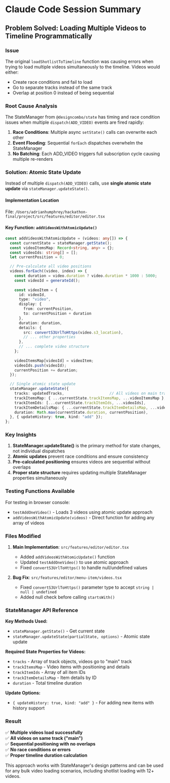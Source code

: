 # Claude Code Session Summary

## Problem Solved: Loading Multiple Videos to Timeline Programmatically

### Issue
The original `loadShotlistToTimeline` function was causing errors when trying to load multiple videos simultaneously to the timeline. Videos would either:
- Create race conditions and fail to load
- Go to separate tracks instead of the same track
- Overlap at position 0 instead of being sequential

### Root Cause Analysis
The StateManager from `@designcombo/state` has timing and race condition issues when multiple `dispatch(ADD_VIDEO)` events are fired rapidly:

1. **Race Conditions**: Multiple async `setState()` calls can overwrite each other
2. **Event Flooding**: Sequential `forEach` dispatches overwhelm the StateManager
3. **No Batching**: Each ADD_VIDEO triggers full subscription cycle causing multiple re-renders

### Solution: Atomic State Update

Instead of multiple `dispatch(ADD_VIDEO)` calls, use **single atomic state update** via `stateManager.updateState()`.

#### Implementation Location
File: `/Users/adrianhumphrey/hackathon-final/project/src/features/editor/editor.tsx`

#### Key Function: `addVideosWithAtomicUpdate()`

```typescript
const addVideosWithAtomicUpdate = (videos: any[]) => {
  const currentState = stateManager.getState();
  const videoItemsMap: Record<string, any> = {};
  const videoIds: string[] = [];
  let currentPosition = 0;

  // Pre-calculate all video positions
  videos.forEach((video, index) => {
    const duration = video.duration ? video.duration * 1000 : 5000;
    const videoId = generateId();
    
    const videoItem = {
      id: videoId,
      type: "video",
      display: {
        from: currentPosition,
        to: currentPosition + duration
      },
      duration: duration,
      details: {
        src: convertS3UrlToHttps(video.s3_location),
        // ... other properties
      },
      // ... complete video structure
    };
    
    videoItemsMap[videoId] = videoItem;
    videoIds.push(videoId);
    currentPosition += duration;
  });

  // Single atomic state update
  stateManager.updateState({
    tracks: updatedTracks,                    // All videos on main track
    trackItemsMap: { ...currentState.trackItemsMap, ...videoItemsMap },
    trackItemIds: [...currentState.trackItemIds, ...videoIds],
    trackItemDetailsMap: { ...currentState.trackItemDetailsMap, ...videoItemsMap },
    duration: Math.max(currentState.duration, currentPosition),
  }, { updateHistory: true, kind: "add" });
};
```

### Key Insights

1. **StateManager.updateState()** is the primary method for state changes, not individual dispatches
2. **Atomic updates** prevent race conditions and ensure consistency
3. **Pre-calculated positioning** ensures videos are sequential without overlaps
4. **Proper state structure** requires updating multiple StateManager properties simultaneously

### Testing Functions Available

For testing in browser console:
- `testAddOneVideo()` - Loads 3 videos using atomic update approach
- `addVideosWithAtomicUpdate(videos)` - Direct function for adding any array of videos

### Files Modified

1. **Main Implementation**: `src/features/editor/editor.tsx`
   - Added `addVideosWithAtomicUpdate()` function
   - Updated `testAddOneVideo()` to use atomic approach
   - Fixed `convertS3UrlToHttps()` to handle null/undefined values

2. **Bug Fix**: `src/features/editor/menu-item/videos.tsx`
   - Fixed `convertS3UrlToHttps()` parameter type to accept `string | null | undefined`
   - Added null check before calling `startsWith()`

### StateManager API Reference

**Key Methods Used:**
- `stateManager.getState()` - Get current state
- `stateManager.updateState(partialState, options)` - Atomic state update

**Required State Properties for Videos:**
- `tracks` - Array of track objects, videos go to "main" track
- `trackItemsMap` - Video items with positioning and details
- `trackItemIds` - Array of all item IDs
- `trackItemDetailsMap` - Item details by ID
- `duration` - Total timeline duration

**Update Options:**
- `{ updateHistory: true, kind: "add" }` - For adding new items with history support

### Result
✅ **Multiple videos load successfully**  
✅ **All videos on same track ("main")**  
✅ **Sequential positioning with no overlaps**  
✅ **No race conditions or errors**  
✅ **Proper timeline duration calculation**

This approach works with StateManager's design patterns and can be used for any bulk video loading scenarios, including shotlist loading with 12+ videos.